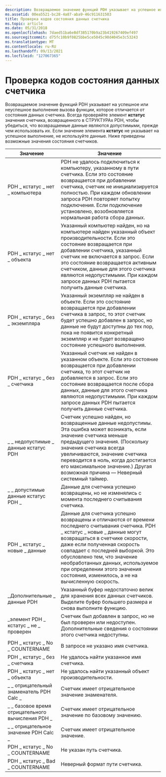 ```yaml
---
description: Возвращаемое значение функций PDH указывает на успешное или неуспешное выполнение вызова функции, которое отличается от состояния данных счетчика.
ms.assetid: 00ea5521-bc28-4a87-aba9-46c911631503
title: Проверка кодов состояния данных счетчика
ms.topic: article
ms.date: 05/31/2018
ms.openlocfilehash: 7daed51ba6e8df385170b9a23b419267409ef497
ms.sourcegitcommit: d75fc10b9f0825bbe5ce5045c90d4045e3c53243
ms.translationtype: MT
ms.contentlocale: ru-RU
ms.lasthandoff: 09/13/2021
ms.locfileid: "127067365"
---
```

# <a name="checking-counter-data-status-codes"></a>Проверка кодов состояния данных счетчика

Возвращаемое значение функций PDH указывает на успешное или неуспешное выполнение вызова функции, которое отличается от состояния данных счетчика. Всегда проверяйте элемент **кстатус** значения счетчика, возвращенного в СТРУКТУРАх PDH, чтобы убедиться, что возвращаемые данные являются допустимыми, прежде чем использовать их. Если значение элемента **кстатус** не указывает на успешное выполнение, не используйте данные. Ниже приведены возможные значения состояния счетчиков.



| Значение                              | Значение                                                                                                                                                                                                                                                                                                                                                                          |
|------------------------------------|----------------------------------------------------------------------------------------------------------------------------------------------------------------------------------------------------------------------------------------------------------------------------------------------------------------------------------------------------------------------------------|
| PDH \_ кстатус \_ нет \_ компьютера          | PDH не удалось подключиться к компьютеру, указанному в пути счетчика. Если это состояние возвращается при добавлении счетчика, счетчик не инициализируется полностью. При каждом обновлении запроса PDH повторяет попытку подключения. Если подключение установлено, возобновляется нормальная работа сбора данных.                                                                  |
| PDH \_ кстатус \_ нет \_ объекта           | Указанный компьютер найден, но на компьютере найден указанный объект производительности. Если это состояние возвращается при добавлении счетчика, указанный счетчик не включается в запрос. Если это состояние возвращается активным счетчиком, данные для этого счетчика являются недопустимыми. При каждом запросе данных PDH пытается получить данные счетчика. |
| PDH \_ кстатус \_ без \_ экземпляра         | Указанный экземпляр не найден в объекте. Если это состояние возвращается при добавлении счетчика в запрос, то этот счетчик будет успешно добавлен в запрос, но данные не будут доступны до тех пор, пока не появится конкретный экземпляр и не будет возвращено состояние успешного выполнения.                                                                                                  |
| PDH \_ кстатус \_ без \_ счетчика          | Указанный счетчик не найден в указанном объекте. Если это состояние возвращается при добавлении счетчика, то этот счетчик не добавляется в запрос. Если это состояние возвращается после сбора данных, данные для этого счетчика являются недопустимыми. При каждом запросе данных PDH пытается получить данные счетчика.                                             |
| \_ \_ недопустимые \_ данные кстатус PDH        | Счетчик успешно найден, но возвращенные данные недопустимы. Эта ошибка может возникать, если значение счетчика меньше предыдущего значения. (Поскольку значения счетчика всегда увеличиваются, значение счетчика переводится в ноль, когда достигается его максимальное значение.) Другая возможная причина — Неверный системный таймер.                                              |
| \_ \_ допустимые данные кстатус PDH \_          | Данные для счетчика успешно возвращены, но не изменялись с момента последнего считывания счетчика.                                                                                                                                                                                                                                                                    |
| PDH \_ кстатус \_ новые \_ данные            | Данные для счетчика успешно возвращены и отличаются от времени последнего считывания счетчика. PDH \_ кстатус \_ новые \_ данные могут возвращаться в счетчике скорости, даже если полученная скорость совпадает с последней выборкой. Это обусловлено тем, что значение необработанных данных, используемое при определении этого значения состояния, изменилось, а не на вычисленную скорость.                  |
| \_Дополнительные \_ данные PDH                    | Указанный буфер недостаточно велик для хранения всех данных счетчиков. Выделите буфер большего размера и снова выполните функцию.                                                                                                                                                                                                                                              |
| \_элемент PDH \_ кстатус \_ не \_ проверен | Счетчик был добавлен в запрос, но не был проверен или недоступен. Дополнительные сведения о состоянии этого счетчика недоступны.                                                                                                                                                                                                                                 |
| PDH \_ кстатус \_ No \_ COUNTERNAME      | В запросе не указано имя счетчика.                                                                                                                                                                                                                                                                                                                                      |
| PDH \_ кстатус \_ без \_ счетчика          | Не удалось найти указанное имя счетчика.                                                                                                                                                                                                                                                                                                                                   |
| PDH \_ кстатус \_ нет \_ объекта           | Не удалось найти указанный объект производительности.                                                                                                                                                                                                                                                                                                                             |
| \_ \_ отрицательный знаменатель PDH Calc \_   | Счетчик имеет отрицательное значение знаменателя.                                                                                                                                                                                                                                                                                                                                      |
| \_ \_ базовое время отрицательного вычисления PDH \_      | Счетчик имеет отрицательное значение по базовому значению.                                                                                                                                                                                                                                                                                                                                         |
| \_ \_ отрицательное значение PDH Calc \_         | Счетчик имеет отрицательное значение.                                                                                                                                                                                                                                                                                                                                                  |
| PDH \_ кстатус \_ No \_ COUNTERNAME      | Не указан путь счетчика.                                                                                                                                                                                                                                                                                                                                                   |
| PDH \_ кстатус \_ Bad \_ COUNTERNAME     | Неверный формат пути счетчика.                                                                                                                                                                                                                                                                                                                                            |



 

 

 



